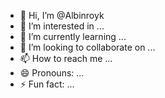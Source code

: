 - 👋 Hi, I’m @Albinroyk
- 👀 I’m interested in ...
- 🌱 I’m currently learning ...
- 💞️ I’m looking to collaborate on ...
- 📫 How to reach me ...
- 😄 Pronouns: ...
- ⚡ Fun fact: ...

<!---
Albinroyk/Albinroyk is a ✨ special ✨ repository because its `README.md` (this file) appears on your GitHub profile.
You can click the Preview link to take a look at your changes.
--->
